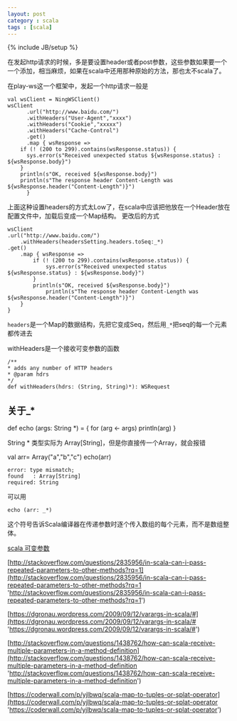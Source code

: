 ```yaml
---
layout: post
category : scala
tags : [scala]
---
```

{% include JB/setup %}



在发起http请求的时候，多是要设置header或者post参数，这些参数如果要一个一个添加，相当麻烦，如果在scala中还用那种原始的方法，那也太不scala了。

在play-ws这一个框架中，发起一个http请求一般是

	val wsClient = NingWSClient()
	wsClient
	      .url("http://www.baidu.com/")
	      .withHeaders("User-Agent","xxxx")
	      .withHeaders("Cookie","xxxxx")
	      .withHeaders("Cache-Control")
	      .get()
	      .map { wsResponse =>
		if (! (200 to 299).contains(wsResponse.status)) {
		  sys.error(s"Received unexpected status ${wsResponse.status} : ${wsResponse.body}")
		}
		println(s"OK, received ${wsResponse.body}")
		println(s"The response header Content-Length was ${wsResponse.header("Content-Length")}")
	      }


上面这种设置headers的方式太Low了，在scala中应该把他放在一个Header放在配置文件中，加载后变成一个Map结构。
更改后的方式 

	wsClient
	.url("http://www.baidu.com/")
		.withHeaders(headersSetting.headers.toSeq:_*)
	.get()
		.map { wsResponse =>
			if (! (200 to 299).contains(wsResponse.status)) {
				sys.error(s"Received unexpected status ${wsResponse.status} : ${wsResponse.body}")
			}
			println(s"OK, received ${wsResponse.body}")
				println(s"The response header Content-Length was ${wsResponse.header("Content-Length")}")
		}
	}

`headers`是一个Map的数据结构，先把它变成Seq，然后用`_*`把seq的每一个元素都传进去

withHeaders是一个接收可变参数的函数

	/**
	* adds any number of HTTP headers
	* @param hdrs
	*/
	def withHeaders(hdrs: (String, String)*): WSRequest




## 关于_*


def echo (args: String *) = {
  for (arg <- args) println(arg)
}

String * 类型实际为 Array[String]，但是你直接传一个Array，就会报错

val arr= Array("a","b","c")
echo(arr)

	error: type mismatch;
	found   : Array[String]
	required: String

可以用
 
	echo (arr: _*)

这个符号告诉Scala编译器在传递参数时逐个传入数组的每个元素，而不是数组整体。


[scala 可变参数](http://www.tbk.ren/article/149.html 'http://www.tbk.ren/article/149.html')

[http://stackoverflow.com/questions/2835956/in-scala-can-i-pass-repeated-parameters-to-other-methods?rq=1](http://stackoverflow.com/questions/2835956/in-scala-can-i-pass-repeated-parameters-to-other-methods?rq=1 'http://stackoverflow.com/questions/2835956/in-scala-can-i-pass-repeated-parameters-to-other-methods?rq=1')

[https://dgronau.wordpress.com/2009/09/12/varargs-in-scala/#](https://dgronau.wordpress.com/2009/09/12/varargs-in-scala/# 'https://dgronau.wordpress.com/2009/09/12/varargs-in-scala/#')

[http://stackoverflow.com/questions/1438762/how-can-scala-receive-multiple-parameters-in-a-method-definition](http://stackoverflow.com/questions/1438762/how-can-scala-receive-multiple-parameters-in-a-method-definition 'http://stackoverflow.com/questions/1438762/how-can-scala-receive-multiple-parameters-in-a-method-definition')

[https://coderwall.com/p/yjlbwq/scala-map-to-tuples-or-splat-operator](https://coderwall.com/p/yjlbwq/scala-map-to-tuples-or-splat-operator 'https://coderwall.com/p/yjlbwq/scala-map-to-tuples-or-splat-operator')
